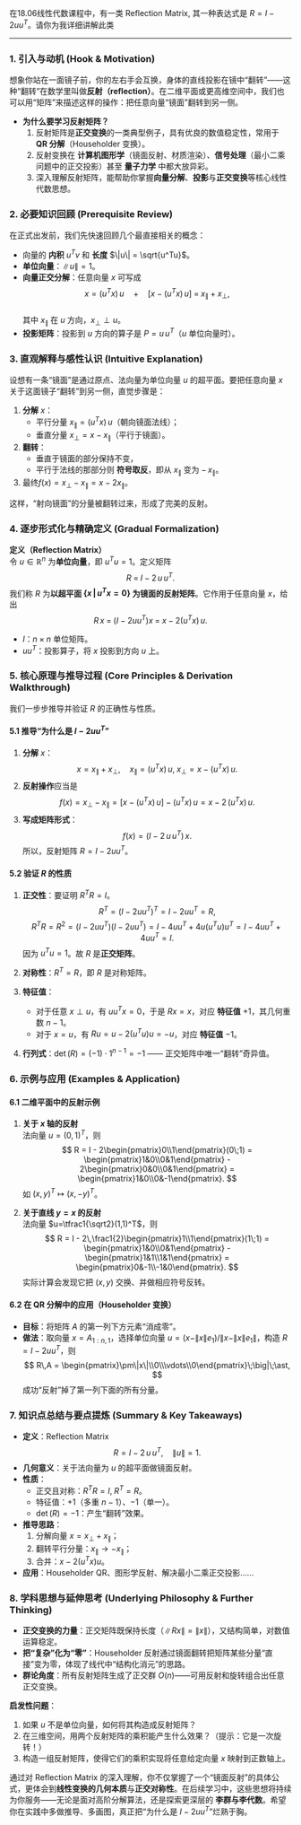 在18.06线性代数课程中，有一类 Reflection Matrix, 其一种表达式是 $R=I-2uu^{T}$。请你为我详细讲解此类

---

### 1. 引入与动机 (Hook & Motivation)

想象你站在一面镜子前，你的左右手会互换，身体的直线投影在镜中“翻转”——这种“翻转”在数学里叫做**反射（reflection）**。在二维平面或更高维空间中，我们也可以用“矩阵”来描述这样的操作：把任意向量“镜面”翻转到另一侧。  
- **为什么要学习反射矩阵？**  
  1. 反射矩阵是**正交变换**的一类典型例子，具有优良的数值稳定性，常用于 **QR 分解**（Householder 变换）。  
  2. 反射变换在 **计算机图形学**（镜面反射、材质渲染）、**信号处理**（最小二乘问题中的正交投影）甚至 **量子力学** 中都大放异彩。  
  3. 深入理解反射矩阵，能帮助你掌握**向量分解**、**投影**与**正交变换**等核心线性代数思想。

### 2. 必要知识回顾 (Prerequisite Review)

在正式出发前，我们先快速回顾几个最直接相关的概念：

- 向量的 **内积** $u^T v$ 和 **长度** $\|u\| = \sqrt{u^Tu}$。  
- **单位向量**：$\|u\|=1$。  
- **向量正交分解**：任意向量 $x$ 可写成  
  $$x = (u^T x)\,u \quad+\quad \bigl[x - (u^T x)\,u\bigr] \;=\; x_\parallel + x_\perp,$$  
  其中 $x_\parallel$ 在 $u$ 方向，$x_\perp\perp u$。  
- **投影矩阵**：投影到 $u$ 方向的算子是 $P = u\,u^T$（$u$ 单位向量时）。  

### 3. 直观解释与感性认识 (Intuitive Explanation)

设想有一条“镜面”是通过原点、法向量为单位向量 $u$ 的超平面。要把任意向量 $x$ 关于这面镜子“翻转”到另一侧，直觉步骤是：

1. **分解** $x$：  
   - 平行分量 $x_\parallel = (u^T x)\,u$（朝向镜面法线）；  
   - 垂直分量 $x_\perp = x - x_\parallel$（平行于镜面）。  
2. **翻转**：  
   - 垂直于镜面的部分保持不变，  
   - 平行于法线的那部分则 **符号取反**，即从 $x_\parallel$ 变为 $-\,x_\parallel$。  
3. 最终$f(x)=x_\perp - x_\parallel = x - 2x_\parallel$。

这样，“射向镜面”的分量被翻转过来，形成了完美的反射。

### 4. 逐步形式化与精确定义 (Gradual Formalization)

**定义（Reflection Matrix）**  
令 $u\in\mathbb{R}^n$ 为**单位向量**，即 $u^Tu=1$。定义矩阵
$$
R \;=\; I \;-\; 2\,u\,u^T.
$$
我们称 $R$ 为**以超平面 $\{x\,|\,u^T x=0\}$ 为镜面的反射矩阵**。它作用于任意向量 $x$，给出
$$
R\,x \;=\; \bigl(I-2uu^T\bigr)x
\;=\; x \;-\; 2(u^T x)\,u.
$$

- $I$：$n\times n$ 单位矩阵。  
- $uu^T$：投影算子，将 $x$ 投影到方向 $u$ 上。  

### 5. 核心原理与推导过程 (Core Principles & Derivation Walkthrough)

我们一步步推导并验证 $R$ 的正确性与性质。

#### 5.1 推导“为什么是 $I-2uu^T$”

1. **分解** $x$：
   $$x = x_\parallel + x_\perp,\quad 
     x_\parallel = (u^T x)\,u,\;
     x_\perp = x - (u^T x)\,u.$$
2. **反射操作**应当是
   $$f(x) = x_\perp - x_\parallel 
     = \bigl[x - (u^T x)\,u\bigr] - (u^T x)\,u
     = x - 2\,(u^T x)\,u.$$
3. **写成矩阵形式**：
   $$f(x) = \bigl(I - 2\,u\,u^T\bigr)\,x.$$
   所以，反射矩阵 $R = I - 2uu^T$。

#### 5.2 验证 $R$ 的性质

1. **正交性**：要证明 $R^TR = I$。
   $$R^T = (I - 2uu^T)^T = I - 2uu^T = R,$$
   $$R^T R = R^2 = (I - 2uu^T)(I - 2uu^T)
           = I - 4uu^T +4u(u^T u)u^T
           = I -4uu^T +4uu^T
           = I.$$
   因为 $u^Tu=1$。故 $R$ 是**正交矩阵**。

2. **对称性**：$R^T = R$，即 $R$ 是对称矩阵。

3. **特征值**：  
   - 对于任意 $x\perp u$，有 $uu^T x=0$，于是 $R x = x$，对应 **特征值** $+1$，其几何重数 $n-1$。  
   - 对于 $x=u$，有 $R u = u -2(u^T u)u = -u$，对应 **特征值** $-1$。  

4. **行列式**：$\det(R)=(-1)\cdot1^{n-1} = -1$ —— 正交矩阵中唯一“翻转”奇异值。

### 6. 示例与应用 (Examples & Application)

#### 6.1 二维平面中的反射示例

1. **关于 $x$ 轴的反射**  
   法向量 $u=(0,1)^T$，则
   $$
   R = I - 2\begin{pmatrix}0\\1\end{pmatrix}(0\;1)
     = \begin{pmatrix}1&0\\0&1\end{pmatrix}
       - 2\begin{pmatrix}0&0\\0&1\end{pmatrix}
     = \begin{pmatrix}1&0\\0&-1\end{pmatrix}.
   $$
   如 $(x,y)^T\mapsto(x,-y)^T$。

2. **关于直线 $y=x$ 的反射**  
   法向量 $u=\tfrac1{\sqrt2}(1,1)^T$，则
   $$
   R = I - 2\,\frac1{2}\begin{pmatrix}1\\1\end{pmatrix}(1\;1)
     = \begin{pmatrix}1&0\\0&1\end{pmatrix}
       - \begin{pmatrix}1&1\\1&1\end{pmatrix}
     = \begin{pmatrix}0&-1\\-1&0\end{pmatrix}.
   $$
   实际计算会发现它把 $(x,y)$ 交换、并做相应符号反转。

#### 6.2 在 QR 分解中的应用（Householder 变换）

- **目标**：将矩阵 $A$ 的第一列下方元素“消成零”。  
- **做法**：取向量 $x=A_{1:n,1}$，选择单位向量 $u=(x-\|x\|e_1)/\|x-\|x\|e_1\|$，构造 $R=I-2uu^T$，则
  $$
  R\,A = \begin{pmatrix}\pm\|x\|\\0\\\vdots\\0\end{pmatrix}\;\big|\;\ast,
  $$
  成功“反射”掉了第一列下面的所有分量。  

### 7. 知识点总结与要点提炼 (Summary & Key Takeaways)

- **定义**：Reflection Matrix  
  $$R = I - 2\,u\,u^T,\quad\|u\|=1.$$
- **几何意义**：关于法向量为 $u$ 的超平面做镜面反射。  
- **性质**：  
  - 正交且对称：$R^TR=I,\;R^T=R$。  
  - 特征值：$+1$（多重 $n-1$）、$-1$（单一）。  
  - $\det(R)=-1$：产生“翻转”效果。  
- **推导思路**：  
  1. 分解向量 $x=x_\perp+x_\parallel$；  
  2. 翻转平行分量：$x_\parallel\to -x_\parallel$；  
  3. 合并：$x -2(u^T x)u$。  
- **应用**：Householder QR、图形学反射、解决最小二乘正交投影……

### 8. 学科思想与延伸思考 (Underlying Philosophy & Further Thinking)

- **正交变换的力量**：正交矩阵既保持长度（$\|Rx\|=\|x\|$），又结构简单，对数值运算稳定。  
- **把“复杂”化为“零”**：Householder 反射通过镜面翻转把矩阵某些分量“直接”变为零，体现了线代中“结构化消元”的思路。  
- **群论角度**：所有反射矩阵生成了正交群 $O(n)$——可用反射和旋转组合出任意正交变换。  

**启发性问题**：  
1. 如果 $u$ 不是单位向量，如何将其构造成反射矩阵？  
2. 在三维空间，用两个反射矩阵的乘积能产生什么效果？（提示：它是一次旋转！）  
3. 构造一组反射矩阵，使得它们的乘积实现将任意给定向量 $x$ 映射到正数轴上。

通过对 Reflection Matrix 的深入理解，你不仅掌握了一个“镜面反射”的具体公式，更体会到**线性变换的几何本质**与**正交对称性**。在后续学习中，这些思想将持续为你服务——无论是面对高阶分解算法，还是探索更深层的 **李群与李代数**。希望你在实践中多做推导、多画图，真正把“为什么是 $I-2uu^T$”烂熟于胸。